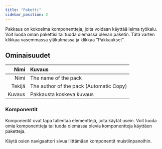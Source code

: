 ```yaml
---
title: "Paketti"
sidebar_position: 2
---
```


Pakkaus on kokoelma komponentteja, joita voidaan käyttää leima työkalu. Voit luoda oman pakettisi tai tuoda olemassa olevan paketin. Tätä varten klikkaa vasemmassa yläkulmassa ja klikkaa "Pakkaukset".

## Ominaisuudet

|   Nimi | Kuvaus                                  |
| ------:|:--------------------------------------- |
|   Nimi | The name of the pack                    |
| Tekijä | The author of the pack (Automatic Copy) |
| Kuvaus | Pakkausta koskeva kuvaus                |

### Komponentit

Komponentit ovat tapa tallentaa elementtejä, joita käytät usein. Voit luoda omia komponentteja tai tuoda olemassa olevia komponentteja käyttäen paketteja.

Käytä osien navigaattori sivua liittämään komponentit muistiinpanoihin.
